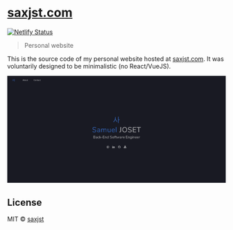 # [saxjst.com](https://saxjst.com)
[![Netlify Status](https://api.netlify.com/api/v1/badges/366a7436-480c-4cd2-a6eb-4c02f0459f5b/deploy-status)](https://app.netlify.com/sites/pensive-johnson-8e7d33/deploys)
> Personal website

This is the source code of my personal website hosted at [saxjst.com](https://saxjst.com). It was voluntarily designed to be minimalistic (no React/VueJS).

<div align="center">
<a href="https://saxjst.com">
	<img src="screenshot-home.png" width="600">
</a>
</div>

## License

MIT © [saxjst](https://saxjst.com)
